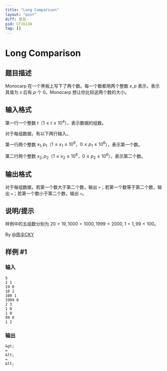 ```yaml
---
title: "Long Comparison"
layout: "post"
diff: 普及-
pid: CF1613A
tag: []
---
```


# Long Comparison

## 题目描述

Monocarp 在一个黑板上写下了两个数。每一个数都用两个整数 $x,p$ 表示，表示其值为 $x$ 后有 $p$ 个 $0$。Monocarp 想让你比较这两个数的大小。

## 输入格式

第一行一个整数 $t$（$1\leq t\leq {10}^{4}$），表示数据的组数。

对于每组数据，有以下两行输入。

第一行两个整数 $x_{1},p_{1}$（$1\leq x_{1}\leq 10^{6}$，$0\leq p_{1}\leq 10^{6}$），表示第一个数。

第二行两个整数 $x_{2},p_{2}$（$1\leq x_{2}\leq 10^{6}$，$0\leq p_{2}\leq 10^{6}$），表示第二个数。

## 输出格式

对于每组数据，若第一个数大于第二个数，输出 `>`；若第一个数等于第二个数，输出 `=`；若第一个数小于第二个数，输出 `<`。

## 说明/提示

样例中的五组数分别为 $20\gt 19,1000=1000,1999\lt 2000,1=1,99\lt 100$。

By @[雨伞CKY](/user/415445)

## 样例 #1

### 输入

```
5
2 1
19 0
10 2
100 1
1999 0
2 3
1 0
1 0
99 0
1 2
```

### 输出

```
&gt;
=
&lt;
=
&lt;
```

